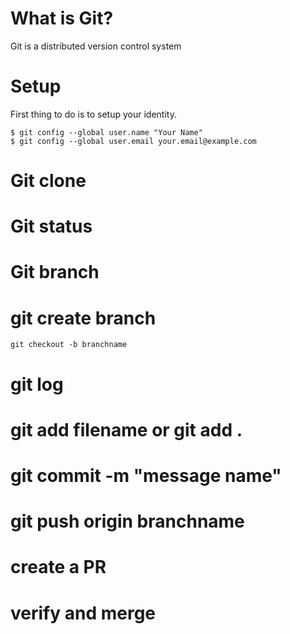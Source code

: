 # What is Git?
Git is a distributed version control system

# Setup
First thing to do is to setup your identity.

```
$ git config --global user.name "Your Name"
$ git config --global user.email your.email@example.com
```

# Git clone

# Git status

# Git branch

# git create branch  
``` git checkout -b branchname ```

# git log

# git add filename or git add .

# git commit -m "message name"

# git push origin branchname

# create a PR

# verify and merge



